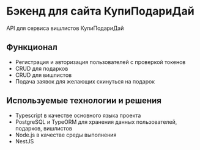 # Бэкенд для сайта КупиПодариДай

API для сервиса вишлистов КупиПодариДай

## Функционал
* Регистрация и авторизация пользователей с проверкой токенов
* CRUD для подарков
* CRUD для вишлистов
* Подача заявок для желающих скинуться на подарок


## Используемые технологии и решения
- Typescript в качестве основного языка проекта
- PostgreSQL и TypeORM для хранения данных пользователей, подарков, вишлистов
- Node.js в качестве среды выполнения
- NestJS
